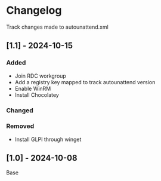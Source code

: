 # Changelog

Track changes made to autounattend.xml 

## [1.1] - 2024-10-15

### Added

- Join RDC workgroup
- Add a registry key mapped to track autounattend version
- Enable WinRM
- Install Chocolatey

### Changed

### Removed

- Install GLPI through winget

## [1.0] - 2024-10-08

Base

